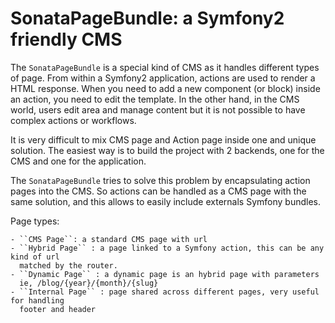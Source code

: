 SonataPageBundle: a Symfony2 friendly CMS
=========================================

The ``SonataPageBundle`` is a special kind of CMS as it handles different types of page.
From within a Symfony2 application, actions are used to render a HTML response. When
you need to add a new component (or block) inside an action, you need to edit the
template. In the other hand, in the CMS world, users edit area and manage
content but it is not possible to have complex actions or workflows.

It is very difficult to mix CMS page and Action page inside one and unique solution. The
easiest way is to build the project with 2 backends, one for the CMS and one for
the application.

The ``SonataPageBundle`` tries to solve this problem by encapsulating action pages into the CMS.
So actions can be handled as a CMS page with the same solution, and this allows
to easily include externals Symfony bundles.

Page types:

    - ``CMS Page``: a standard CMS page with url
    - ``Hybrid Page`` : a page linked to a Symfony action, this can be any kind of url
      matched by the router.
    - ``Dynamic Page`` : a dynamic page is an hybrid page with parameters
      ie, /blog/{year}/{month}/{slug}
    - ``Internal Page`` : page shared across different pages, very useful for handling
      footer and header
